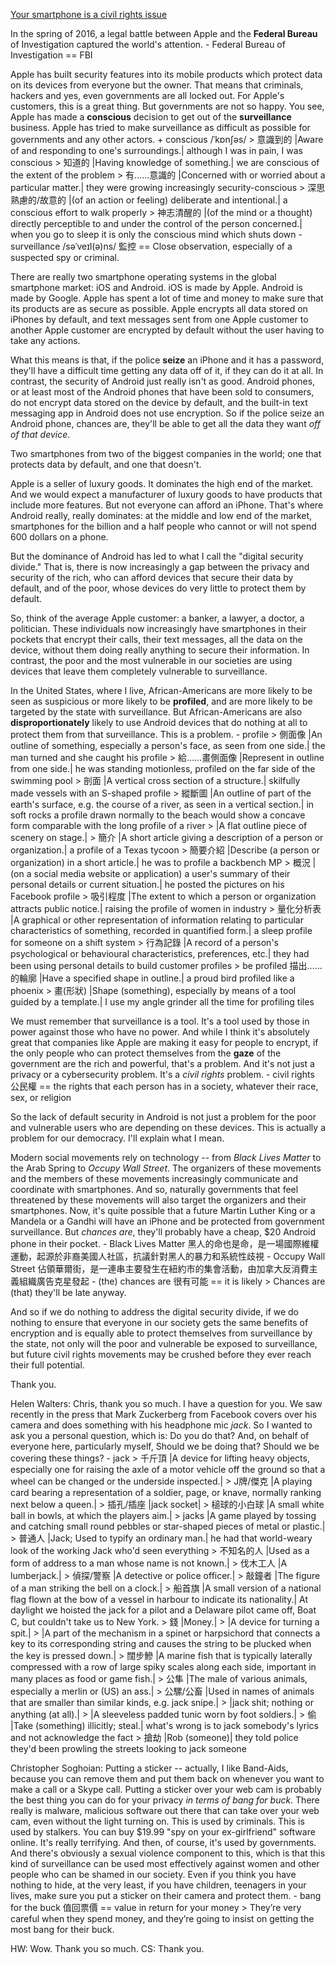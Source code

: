 [Your smartphone is a civil rights issue](https://www.ted.com/talks/christopher_soghoian_your_smartphone_is_a_civil_rights_issue?referrer=playlist-who_are_the_hackers&language=en)

In the spring of 2016, a legal battle between Apple and the **Federal Bureau** of Investigation captured the world's attention. 
	- Federal Bureau of Investigation == FBI

Apple has built security features into its mobile products which protect data on its devices from everyone but the owner. That means that criminals, hackers and yes, even governments are all locked out. For Apple's customers, this is a great thing. But governments are not so happy. You see, Apple has made a **conscious** decision to get out of the **surveillance** business. Apple has tried to make surveillance as difficult as possible for governments and any other actors. 
	+ conscious /ˈkɒnʃəs/ 
		> 意識到的 |Aware of and responding to one's surroundings.| although I was in pain, I was conscious
		> 知道的 |Having knowledge of something.| we are conscious of the extent of the problem
		> 有……意識的 |Concerned with or worried about a particular matter.| they were growing increasingly security-conscious
		> 深思熟慮的/故意的 |(of an action or feeling) deliberate and intentional.| a conscious effort to walk properly
		> 神志清醒的 |(of the mind or a thought) directly perceptible to and under the control of the person concerned.| when you go to sleep it is only the conscious mind which shuts down
	- surveillance /səˈveɪl(ə)ns/ 監控 == Close observation, especially of a suspected spy or criminal.

There are really two smartphone operating systems in the global smartphone market: iOS and Android. iOS is made by Apple. Android is made by Google. Apple has spent a lot of time and money to make sure that its products are as secure as possible. Apple encrypts all data stored on iPhones by default, and text messages sent from one Apple customer to another Apple customer are encrypted by default without the user having to take any actions. 

What this means is that, if the police **seize** an iPhone and it has a password, they'll have a difficult time getting any data off of it, if they can do it at all. In contrast, the security of Android just really isn't as good. Android phones, or at least most of the Android phones that have been sold to consumers, do not encrypt data stored on the device by default, and the built-in text messaging app in Android does not use encryption. So if the police seize an Android phone, chances are, they'll be able to get all the data they want *off of that device*. 

Two smartphones from two of the biggest companies in the world; one that protects data by default, and one that doesn't. 

Apple is a seller of luxury goods. It dominates the high end of the market. And we would expect a manufacturer of luxury goods to have products that include more features. But not everyone can afford an iPhone. That's where Android really, really dominates: at the middle and low end of the market, smartphones for the billion and a half people who cannot or will not spend 600 dollars on a phone. 

But the dominance of Android has led to what I call the "digital security divide." That is, there is now increasingly a gap between the privacy and security of the rich, who can afford devices that secure their data by default, and of the poor, whose devices do very little to protect them by default. 

So, think of the average Apple customer: a banker, a lawyer, a doctor, a politician. These individuals now increasingly have smartphones in their pockets that encrypt their calls, their text messages, all the data on the device, without them doing really anything to secure their information. In contrast, the poor and the most vulnerable in our societies are using devices that leave them completely vulnerable to surveillance. 

In the United States, where I live, African-Americans are more likely to be seen as suspicious or more likely to be **profiled**, and are more likely to be targeted by the state with surveillance. But African-Americans are also **disproportionately** likely to use Android devices that do nothing at all to protect them from that surveillance. This is a problem. 
	- profile
		> 側面像 |An outline of something, especially a person's face, as seen from one side.| the man turned and she caught his profile
		> 給……畫側面像 |Represent in outline from one side.| he was standing motionless, profiled on the far side of the swimming pool
		> 剖面  |A vertical cross section of a structure.| skilfully made vessels with an S-shaped profile
		> 縱斷圖 |An outline of part of the earth's surface, e.g. the course of a river, as seen in a vertical section.| in soft rocks a profile drawn normally to the beach would show a concave form comparable with the long profile of a river
		> |A flat outline piece of scenery on stage.|
		> 簡介 |A short article giving a description of a person or organization.| a profile of a Texas tycoon
		> 簡要介紹 |Describe (a person or organization) in a short article.| he was to profile a backbench MP
		> 概況 |(on a social media website or application) a user's summary of their personal details or current situation.| he posted the pictures on his Facebook profile
		> 吸引程度 |The extent to which a person or organization attracts public notice.| raising the profile of women in industry
		> 量化分析表 |A graphical or other representation of information relating to particular characteristics of something, recorded in quantified form.| a sleep profile for someone on a shift system
		> 行為記錄 |A record of a person's psychological or behavioural characteristics, preferences, etc.| they had been using personal details to build customer profiles
		> be profiled 描出……的輪廓 |Have a specified shape in outline.| a proud bird profiled like a phoenix
		> 畫(形狀) |Shape (something), especially by means of a tool guided by a template.| I use my angle grinder all the time for profiling tiles

We must remember that surveillance is a tool. It's a tool used by those in power against those who have no power. And while I think it's absolutely great that companies like Apple are making it easy for people to encrypt, if the only people who can protect themselves from the **gaze** of the government are the rich and powerful, that's a problem. And it's not just a privacy or a cybersecurity problem. It's a *civil rights* problem. 
	- civil rights 公民權 == the rights that each person has in a society, whatever their race, sex, or religion

So the lack of default security in Android is not just a problem for the poor and vulnerable users who are depending on these devices. This is actually a problem for our democracy. I'll explain what I mean. 

Modern social movements rely on technology -- from *Black Lives Matter* to the Arab Spring to *Occupy Wall Street*. The organizers of these movements and the members of these movements increasingly communicate and coordinate with smartphones. And so, naturally governments that feel threatened by these movements will also target the organizers and their smartphones. Now, it's quite possible that a future Martin Luther King or a Mandela or a Gandhi will have an iPhone and be protected from government surveillance. But *chances are*, they'll probably have a cheap, $20 Android phone in their pocket. 
	- Black Lives Matter 黑人的命也是命，是一場國際維權運動，起源於非裔美國人社區，抗議針對黑人的暴力和系統性歧視
	- Occupy Wall Street 佔領華爾街，是一連串主要發生在紐約市的集會活動，由加拿大反消費主義組織廣告克星發起
	- (the) chances are 很有可能 == it is likely
		> Chances are (that) they'll be late anyway.

And so if we do nothing to address the digital security divide, if we do nothing to ensure that everyone in our society gets the same benefits of encryption and is equally able to protect themselves from surveillance by the state, not only will the poor and vulnerable be exposed to surveillance, but future civil rights movements may be crushed before they ever reach their full potential. 

Thank you. 

Helen Walters: Chris, thank you so much. I have a question for you. We saw recently in the press that Mark Zuckerberg from Facebook covers over his camera and does something with his headphone mic *jack*. So I wanted to ask you a personal question, which is: Do you do that? And, on behalf of everyone here, particularly myself, Should we be doing that? Should we be covering these things? 
	- jack
		> 千斤頂 |A device for lifting heavy objects, especially one for raising the axle of a motor vehicle off the ground so that a wheel can be changed or the underside inspected.|
		> J牌/傑克 |A playing card bearing a representation of a soldier, page, or knave, normally ranking next below a queen.|
		> 插孔/插座 |jack socket|
		> 槌球的小白球 |A small white ball in bowls, at which the players aim.|
		> jacks |A game played by tossing and catching small round pebbles or star-shaped pieces of metal or plastic.|
		> 普通人 |Jack; Used to typify an ordinary man.| he had that world-weary look of the working Jack who'd seen everything
		> 不知名的人 |Used as a form of address to a man whose name is not known.|
		> 伐木工人 |A lumberjack.|
		> 偵探/警察 |A detective or police officer.|
		> 敲鐘者 |The figure of a man striking the bell on a clock.|
		> 船首旗 |A small version of a national flag flown at the bow of a vessel in harbour to indicate its nationality.| At daylight we hoisted the jack for a pilot and a Delaware pilot came off, Boat C, but couldn't take us to New York.
		> 錢 |Money.|
		> |A device for turning a spit.|
		> |A part of the mechanism in a spinet or harpsichord that connects a key to its corresponding string and causes the string to be plucked when the key is pressed down.|
		> 闊步鰺 |A marine fish that is typically laterally compressed with a row of large spiky scales along each side, important in many places as food or game fish.|
		> 公隼 |The male of various animals, especially a merlin or (US) an ass.|
		> 公騾/公畜  |Used in names of animals that are smaller than similar kinds, e.g. jack snipe.|
		> |jack shit; nothing or anything (at all).|
		> |A sleeveless padded tunic worn by foot soldiers.|
		> 偷 |Take (something) illicitly; steal.| what's wrong is to jack somebody's lyrics and not acknowledge the fact
		> 搶劫 |Rob (someone)| they told police they'd been prowling the streets looking to jack someone

Christopher Soghoian: Putting a sticker -- actually, I like Band-Aids, because you can remove them and put them back on whenever you want to make a call or a Skype call. Putting a sticker over your web cam is probably the best thing you can do for your privacy *in terms of bang for buck*. There really is malware, malicious software out there that can take over your web cam, even without the light turning on. This is used by criminals. This is used by stalkers. You can buy $19.99 "spy on your ex-girlfriend" software online. It's really terrifying. And then, of course, it's used by governments. And there's obviously a sexual violence component to this, which is that this kind of surveillance can be used most effectively against women and other people who can be shamed in our society. Even if you think you have nothing to hide, at the very least, if you have children, teenagers in your lives, make sure you put a sticker on their camera and protect them. 
	- bang for the buck 值回票價 == value in return for your money
		> They’re very careful when they spend money, and they’re going to insist on getting the most bang for their buck.

HW: Wow. Thank you so much. CS: Thank you. 